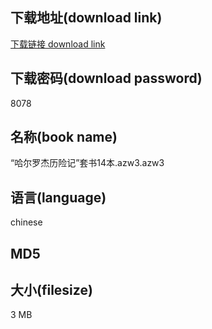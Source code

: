 ## 下载地址(download link)
[下载链接 download link](https://tutu365.netlify.app/?s=%E2%80%9C%E5%93%88%E5%B0%94%E7%BD%97%E6%9D%B0%E5%8E%86%E9%99%A9%E8%AE%B0%E2%80%9D%E5%A5%97%E4%B9%A614%E6%9C%AC.azw3)

## 下载密码(download password)
8078

## 名称(book name)
“哈尔罗杰历险记”套书14本.azw3.azw3

## 语言(language)
chinese

## MD5


## 大小(filesize)
3 MB
